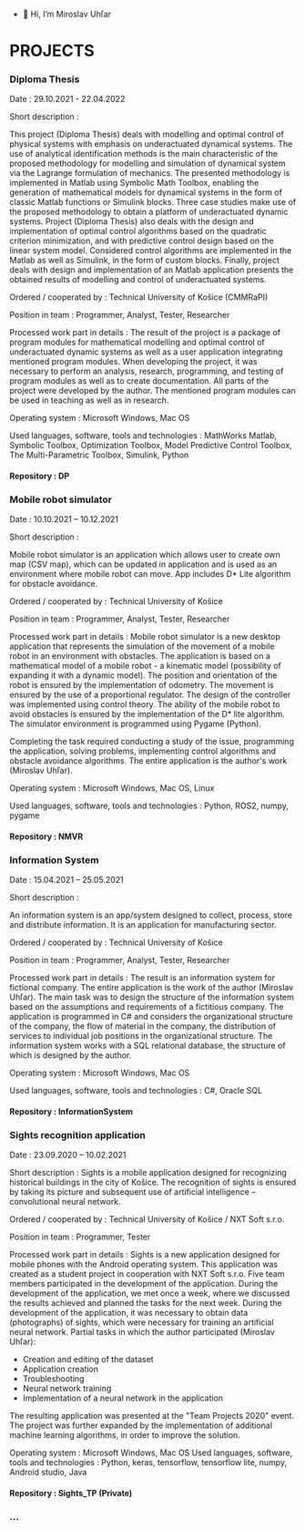 
- 👋 Hi, I’m Miroslav Uhľar

# PROJECTS

### Diploma Thesis

Date :	29.10.2021 - 22.04.2022

Short description	:

This project (Diploma Thesis) deals with modelling and optimal control of physical systems with emphasis on underactuated dynamical systems. The use of analytical identification methods is the main characteristic of the proposed methodology for modelling and simulation of dynamical system via the Lagrange formulation of mechanics. The presented methodology is implemented in Matlab using Symbolic Math Toolbox, enabling the generation of mathematical models for dynamical systems in the form of classic Matlab functions or Simulink blocks. Three case studies make use of the proposed methodology to obtain a platform of underactuated dynamic systems. Project (Diploma Thesis) also deals with the design and implementation of optimal control algorithms based on the quadratic criterion minimization, and with predictive control design based on the linear system model. Considered control algorithms are implemented in the Matlab as well as Simulink, in the form of custom blocks. Finally, project deals with design and implementation of an Matlab application presents the obtained results of modelling and control of underactuated systems. 

Ordered / cooperated by	:	Technical University of Košice (CMMRaPI)

Position in team	:	Programmer, Analyst, Tester, Researcher

Processed work part in details	:	The result of the project is a package of program modules for mathematical modelling and optimal control of underactuated dynamic systems as well as a user application integrating mentioned program modules. When developing the project, it was necessary to perform an analysis, research, programming, and testing of program modules as well as to create documentation. All parts of the project were developed by the author. The mentioned program modules can be used in teaching as well as in research.

Operating system	:	Microsoft Windows, Mac OS

Used languages, software, tools and technologies	:	MathWorks Matlab, Symbolic Toolbox, Optimization Toolbox, Model Predictive Control Toolbox, The Multi-Parametric Toolbox, Simulink, Python


#### Repository : DP

### Mobile robot simulator

Date	:	10.10.2021 – 10.12.2021

Short description	:

Mobile robot simulator is an application which allows user to create own map (CSV map), which can be updated in application and is used as an environment where mobile robot can move. App includes D* Lite algorithm for obstacle avoidance. 

Ordered / cooperated by	:	Technical University of Košice 

Position in team	:	Programmer, Analyst, Tester, Researcher

Processed work part in details	:	Mobile robot simulator is a new desktop application that represents the simulation of the movement of a mobile robot in an environment with obstacles. The application is based on a mathematical model of a mobile robot - a kinematic model (possibility of expanding it with a dynamic model). The position and orientation of the robot is ensured by the implementation of odometry. The movement is ensured by the use of a proportional regulator. The design of the controller was implemented using control theory. The ability of the mobile robot to avoid obstacles is ensured by the implementation of the D* lite algorithm. The simulator environment is programmed using Pygame (Python).

Completing the task required conducting a study of the issue, programming the application, solving problems, implementing control algorithms and obstacle avoidance algorithms. The entire application is the author's work (Miroslav Uhľar).

Operating system	:	Microsoft Windows, Mac OS, Linux

Used languages, software, tools and technologies	:	Python, ROS2, numpy, pygame


#### Repository : NMVR

### Information System

Date	:	15.04.2021 – 25.05.2021

Short description	:

An information system is an app/system designed to collect, process, store and distribute information. It is an application for manufacturing sector. 

Ordered / cooperated by	:	Technical University of Košice 

Position in team	:	Programmer, Analyst, Tester, Researcher

Processed work part in details	:	The result is an information system for fictional company. The entire application is the work of the author (Miroslav Uhľar). The main task was to design the structure of the information system based on the assumptions and requirements of a fictitious company. The application is programmed in C# and considers the organizational structure of the company, the flow of material in the company, the distribution of services to individual job positions in the organizational structure. The information system works with a SQL relational database, the structure of which is designed by the author.
 

Operating system	:	Microsoft Windows, Mac OS

Used languages, software, tools and technologies	:	C#, Oracle SQL 

#### Repository : InformationSystem

### Sights recognition application

Date	:	23.09.2020 – 10.02.2021

Short description	:
Sights is a mobile application designed for recognizing historical buildings in the city of Košice. The recognition of sights is ensured by taking its picture and subsequent use of artificial intelligence – convolutional neural network.  

Ordered / cooperated by	:	Technical University of Košice / NXT Soft s.r.o.

Position in team	:	Programmer, Tester

Processed work part in details	:	Sights is a new application designed for mobile phones with the Android operating system. This application was created as a student project in cooperation with NXT Soft s.r.o. Five team members participated in the development of the application. During the development of the application, we met once a week, where we discussed the results achieved and planned the tasks for the next week. During the development of the application, it was necessary to obtain data (photographs) of sights, which were necessary for training an artificial neural network.
Partial tasks in which the author participated (Miroslav Uhľar):
- Creation and editing of the dataset
- Application creation
- Troubleshooting
- Neural network training
- Implementation of a neural network in the application 

The resulting application was presented at the "Team Projects 2020" event. The project was further expanded by the implementation of additional machine learning algorithms, in order to improve the solution.

Operating system	:	Microsoft Windows, Mac OS
Used languages, software, tools and technologies	:	Python, keras, tensorflow, tensorflow lite, numpy, Android studio, Java



#### Repository :  Sights_TP (Private)


### ...


<!---
mirouhlar/mirouhlar is a ✨ special ✨ repository because its `README.md` (this file) appears on your GitHub profile.
You can click the Preview link to take a look at your changes.
--->
